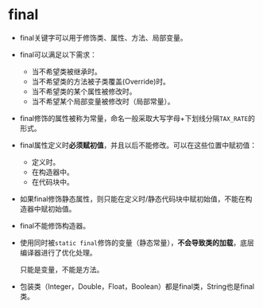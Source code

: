 # final

* final关键字可以用于修饰类、属性、方法、局部变量。

* final可以满足以下需求：

  * 当不希望类被继承时。
  * 当不希望类的方法被子类覆盖(Override)时。
  * 当不希望类的某个属性被修改时。
  * 当不希望某个局部变量被修改时（局部常量）。

* final修饰的属性被称为常量，命名一般采取大写字母+下划线分隔`TAX_RATE`的形式。

* final属性定义时**必须赋初值**，并且以后不能修改。可以在这些位置中赋初值：

  * 定义时。
  * 在构造器中。
  * 在代码块中。

* 如果final修饰静态属性，则只能在定义时/静态代码块中赋初始值，不能在构造器中赋初始值。

* final不能修饰构造器。

* 使用同时被`static final`修饰的变量（静态常量），**不会导致类的加载**，底层编译器进行了优化处理。

  只能是变量，不能是方法。

* 包装类（Integer，Double，Float，Boolean）都是final类，String也是final类。

  

  